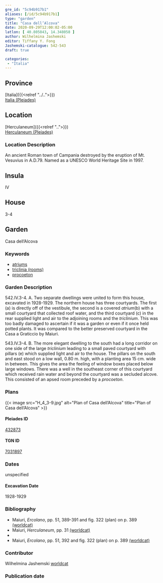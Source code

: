 ```yaml
---
gre_id: "5c94b917b1"
aliases: [/id/5c94b917b1]
type: "garden"
title: "Casa dell’Alcova"
date: 2020-09-29T12:00:02-05:00
latlon: [ 40.805843, 14.348058 ]
author: Wilhelmina Jashemski
editor: Tiffany Y. Fong
Jashemski-catalogue: 542-543
draft: true

categories:
 - "Italia"
---
```


## Province

[Italia]({{<relref "../..">}}) \
[Italia (Pleiades)](https://pleiades.stoa.org/places/1052)


## Location

 [Herculaneum]({{<relref "..">}}) \
 [Herculaneum (Pleiades)](https://pleiades.stoa.org/places/432873)


### Location Description
An ancient Roman town of Campania destroyed by the eruption of Mt. Vesuvius in A.D.79. Named as a UNESCO World Heritage Site in 1997.

## Insula
IV

## House
3-4

## Garden
Casa dell’Alcova


### Keywords
- [atriums](http://vocab.getty.edu/page/aat/300080798)
- [triclinia (rooms)](http://vocab.getty.edu/page/aat/300004359)
- [procoeton](#)

### Garden Description
542.IV.3-4.
A. Two separate dwellings were united to form this house, excavated in 1928-1929. The northern house has three courtyards. The first (a) is directly off of the vestibule, the second is a covered *atrium*(b) with a small courtyard that collected roof water, and the third courtyard (c) in the rear supplied light and air to the adjoining rooms and the *triclinium*. This was too badly damaged to ascertain if it was a garden or even if it once held potted plants. It was compared to the better preserved courtyard in the Casa a Graticcio by Maiuri.

543.IV.3-4.
B. The more elegant dwelling to the south had a long corridor on one side of the large *triclinium* leading to a small paved courtyard with pillars (e) which supplied light and air to the house. The pillars on the south and east stood on a low wall, 0.80 m. high, with a planting area 15 cm. wide in between. This gives the area the feeling of window boxes placed below large windows. There was a well in the southeast corner of this courtyard which received rain water and beyond the courtyard was a secluded alcove. This consisted of an apsed room preceded by a *procoeton*.
<!--### Maps-->

<!--
OLD WAY (DO NOT USE)
![alt_text](../../images/image_name.ext)
*CAPTION*

NEW WAY ↓↓↓↓
{{< image src="../image_name.ext" alt="ALT_TEXT" title="CAPTION" >}}
-->

### Plans

{{< image src="H_4_3-9.jpg" alt="Plan of Casa dell’Alcova" title="Plan of Casa dell’Alcova" >}}




<!--### Images-->

#### Pleiades ID
[432873](https://pleiades.stoa.org/places/432873)

#### TGN ID
[7031897](http://vocab.getty.edu/page/tgn/7031897)


### Dates

unspecified

#### Excavation Date

1928-1929

### Bibliography

- Maiuri, *Ercolano*, pp. 51, 389-391 and fig. 322 (plan) on p. 389 [(worldcat)](http://www.worldcat.org/oclc/490581395)
- Maiuri, *Herculaneum*, pp. 31 [(worldcat)](http://www.worldcat.org/oclc/1107784297)
-
- Maiuri, *Ercolano*, pp. 51, 392 and fig. 322 (plan) on p. 389 [(worldcat)](http://www.worldcat.org/oclc/490581395)

<!--#### Periodo ID-->

<!-- [PERIODO_ID](https://pleiades.stoa.org/places/PLEIADES_ID) -->

### Contributor

Wilhelmina Jashemski [worldcat](http://worldcat.org/identities/lccn-n80037970/)

### Publication date



<!--### Related articles-->

<!-- Links to other related articles. Leave blank for now -->
